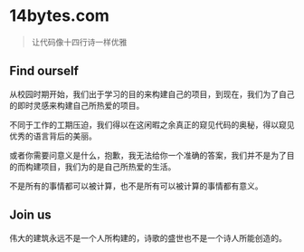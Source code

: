 # 14bytes.com

> 让代码像十四行诗一样优雅

## Find ourself

从校园时期开始，我们出于学习的目的来构建自己的项目，到现在，我们为了自己的即时灵感来构建自己所热爱的项目。

不同于工作的工期压迫，我们得以在这闲暇之余真正的窥见代码的奥秘，得以窥见优秀的语言背后的美丽。

或者你需要问意义是什么，抱歉，我无法给你一个准确的答案，我们并不是为了目的而构建项目，我们为的是自己所热爱的生活。

不是所有的事情都可以被计算，也不是所有可以被计算的事情都有意义。

## Join us

伟大的建筑永远不是一个人所构建的，诗歌的盛世也不是一个诗人所能创造的。
